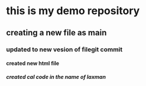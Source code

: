 
# this is my demo repository 

 ## creating a new file as main

### updated to new vesion of filegit commit

#### created new html file 

##### created cal code in the name of laxman 